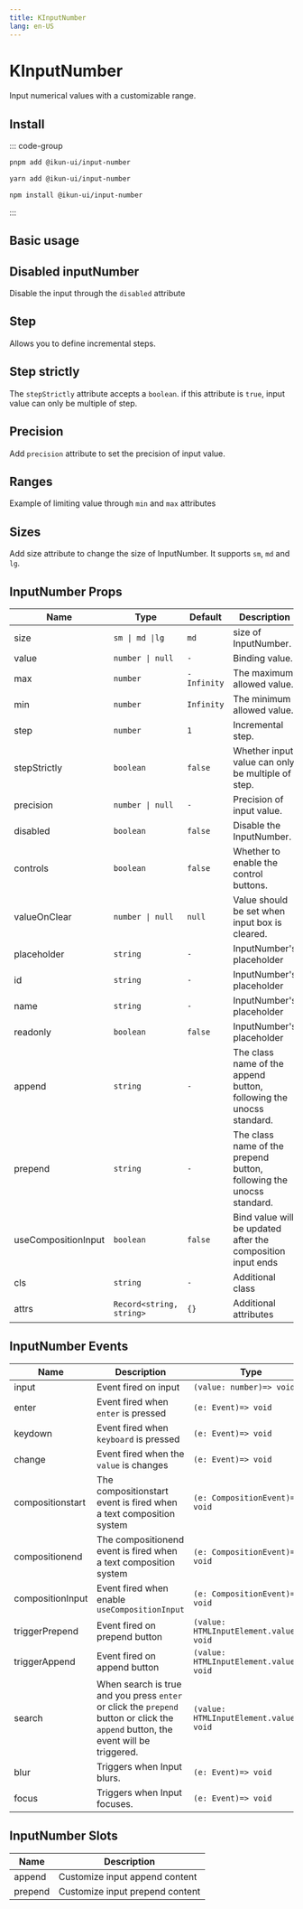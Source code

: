 ```yaml
---
title: KInputNumber
lang: en-US
---
```


# KInputNumber

Input numerical values with a customizable range.

## Install

::: code-group

```bash [pnpm]
pnpm add @ikun-ui/input-number
```

```bash [yarn]
yarn add @ikun-ui/input-number
```

```bash [npm]
npm install @ikun-ui/input-number
```

:::

## Basic usage

<demo src="input-number/basic.svelte"  github='InputNumber'></demo>

## Disabled inputNumber

Disable the input through the `disabled` attribute

<demo src="input-number/disabled.svelte"  github='InputNumber'></demo>

## Step

Allows you to define incremental steps.

<demo src="input-number/basic.svelte"  github='InputNumber'></demo>

## Step strictly

The `stepStrictly` attribute accepts a `boolean`.
if this attribute is `true`, input value can only be multiple of step.

<demo src="input-number/strictly.svelte"  github='InputNumber'></demo>

## Precision

Add `precision` attribute to set the precision of input value.

<demo src="input-number/precision.svelte"  github='InputNumber'></demo>

## Ranges

Example of limiting value through `min` and `max` attributes

<demo src="input-number/limit.svelte"  github='InputNumber'></demo>

## Sizes

Add size attribute to change the size of InputNumber. It supports `sm`, `md` and `lg`.

<demo src="input-number/size.svelte"  github='InputNumber'></demo>

## InputNumber Props

| Name                | Type                     | Default     | Description                                                          |
| ------------------- | ------------------------ | ----------- | -------------------------------------------------------------------- |
| size                | `sm \| md \|lg`          | `md`        | size of InputNumber.                                                 |
| value               | `number \| null`         | `-`         | Binding value.                                                       |
| max                 | `number`                 | `-Infinity` | The maximum allowed value.                                           |
| min                 | `number`                 | `Infinity`  | The minimum allowed value.                                           |
| step                | `number`                 | `1`         | Incremental step.                                                    |
| stepStrictly        | `boolean`                | `false`     | Whether input value can only be multiple of step.                    |
| precision           | `number \| null`         | `-`         | Precision of input value.                                            |
| disabled            | `boolean`                | `false`     | Disable the InputNumber.                                             |
| controls            | `boolean`                | `false`     | Whether to enable the control buttons.                               |
| valueOnClear        | `number \| null`         | `null`      | Value should be set when input box is cleared.                       |
| placeholder         | `string`                 | `-`         | InputNumber's placeholder                                            |
| id                  | `string`                 | `-`         | InputNumber's placeholder                                            |
| name                | `string`                 | `-`         | InputNumber's placeholder                                            |
| readonly            | `boolean`                | `false`     | InputNumber's placeholder                                            |
| append              | `string`                 | `-`         | The class name of the append button, following the unocss standard.  |
| prepend             | `string`                 | `-`         | The class name of the prepend button, following the unocss standard. |
| useCompositionInput | `boolean`                | `false`     | Bind value will be updated after the composition input ends          |
| cls                 | `string`                 | `-`         | Additional class                                                     |
| attrs               | `Record<string, string>` | `{}`        | Additional attributes                                                |

## InputNumber Events

| Name             | Description                                                                                                                        | Type                                     |
| ---------------- | ---------------------------------------------------------------------------------------------------------------------------------- | ---------------------------------------- |
| input            | Event fired on input                                                                                                               | `(value: number)=> void`                 |
| enter            | Event fired when `enter` is pressed                                                                                                | `(e: Event)=> void`                      |
| keydown          | Event fired when `keyboard` is pressed                                                                                             | `(e: Event)=> void`                      |
| change           | Event fired when the `value` is changes                                                                                            | `(e: Event)=> void`                      |
| compositionstart | The compositionstart event is fired when a text composition system                                                                 | `(e: CompositionEvent)=> void`           |
| compositionend   | The compositionend event is fired when a text composition system                                                                   | `(e: CompositionEvent)=> void`           |
| compositionInput | Event fired when enable `useCompositionInput`                                                                                      | `(e: CompositionEvent)=> void`           |
| triggerPrepend   | Event fired on prepend button                                                                                                      | `(value: HTMLInputElement.value)=> void` |
| triggerAppend    | Event fired on append button                                                                                                       | `(value: HTMLInputElement.value)=> void` |
| search           | When search is true and you press `enter` or click the `prepend` button or click the `append` button, the event will be triggered. | `(value: HTMLInputElement.value)=> void` |
| blur             | Triggers when Input blurs.                                                                                                         | `(e: Event)=> void`                      |
| focus            | Triggers when Input focuses.                                                                                                       | `(e: Event)=> void`                      |

## InputNumber Slots

| Name    | Description                     |
| ------- | ------------------------------- |
| append  | Customize input append content  |
| prepend | Customize input prepend content |
